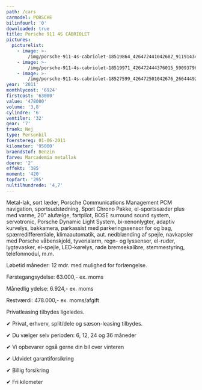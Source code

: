 ```yaml
---
path: /cars
carmodel: PORSCHE
bilinfourl: '0'
downloaded: true
title: Porsche 911 4S CABRIOLET
pictures:
  picturelist:
    - image: >-
        /img/porsche-911-4s-cabriolet-18519864_426472441042682_9119143478451080312_n.jpg
    - image: >-
        /img/porsche-911-4s-cabriolet-18519971_426472444376015_5909379683371611812_n.jpg
    - image: >-
        /img/porsche-911-4s-cabriolet-18527599_426472501042676_2664449248400947522_n.jpg
year: '2011'
monthlycost: '6924'
firstcost: '63000'
value: '478000'
volume: '3,8'
cylindre: '6'
ventiler: '32'
gear: '7'
traek: Nej
type: Personbil
foerstereg: 01-06-2011
kilometer: '95000'
braendstof: Benzin
farve: Marcademia metallak
doere: '2'
effekt: '385'
moment: '420'
topfart: '295'
nultilhundrede: '4,7'
---
```

Metal-lak, sort læder, Porsche Communications Management PCM navigation, sportsudstødning, Sport Chrono Pakke, el-sportssæder plus med varme, 20" alufælge, fartpilot, BOSE surround sound system, servotronic, Porsche Dynamic Light System, bi-xenonlygter, adaptiv kurvelys, bakkamera, parkassist med parkeringssensor for og bag, spærredifferentiale, klimaautomatik, aut. nedblænding af spejle, navkapsler med Porsche våbenskjold, tyverialarm, regn- og lyssensor, el-ruder, lygtevasker, el-spejle, LED-kørelys, røde bremsekalibre, stemmestyring, telefonmodul, m.m.



Løbetid måneder: 12 mdr. med mulighed for forlængelse.



Førstegangsydelse: 63.000,- ex. moms

Månedlig ydelse: 6.924,- ex. moms

Restværdi: 478.000,- ex. moms/afgift



Privatleasing tilbydes ligeledes.



✔ Privat, erhverv, split/dele og sæson-leasing tilbydes. 

✔ Du vælger selv perioden: 6, 12, 24 og 36 måneder

✔ Vi opbevarer også gerne din bil over vinteren 

✔ Udvidet garantiforsikring   

✔ Billig forsikring 

✔ Fri kilometer

